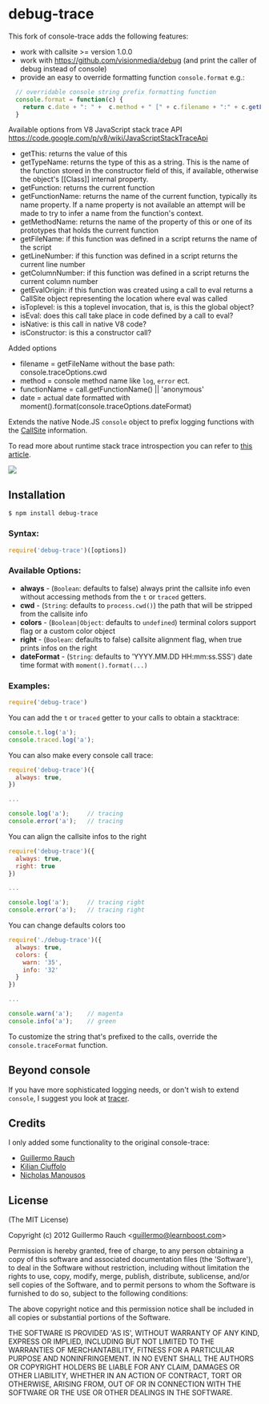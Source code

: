 # debug-trace

This fork of console-trace adds the following features:
 * work with callsite >= version 1.0.0
 * work with https://github.com/visionmedia/debug 
 (and print the caller of debug instead of console)
 * provide an easy to override formatting function `console.format` e.g.:

```javascript
  // overridable console string prefix formatting function
  console.format = function(c) {
    return c.date + ": " +  c.method + " [" + c.filename + ":" + c.getLineNumber() + "] " + c.functionName;
  }
```

Available options from V8 JavaScript stack trace API
https://code.google.com/p/v8/wiki/JavaScriptStackTraceApi

 * getThis: returns the value of this
 * getTypeName: returns the type of this as a string. This is the name of the function stored in the constructor field of this, if available, otherwise the object's [[Class]] internal property.
 * getFunction: returns the current function
 * getFunctionName: returns the name of the current function, typically its name property. If a name property is not available an attempt will be made to try to infer a name from the function's context.
 * getMethodName: returns the name of the property of this or one of its prototypes that holds the current function
 * getFileName: if this function was defined in a script returns the name of the script
 * getLineNumber: if this function was defined in a script returns the current line number
 * getColumnNumber: if this function was defined in a script returns the current column number
 * getEvalOrigin: if this function was created using a call to eval returns a CallSite object representing the location where eval was called
 * isToplevel: is this a toplevel invocation, that is, is this the global object?
 * isEval: does this call take place in code defined by a call to eval?
 * isNative: is this call in native V8 code?
 * isConstructor: is this a constructor call?

Added options
  * filename = getFileName without the base path: console.traceOptions.cwd
  * method = console method name like `log`, `error` ect.
  * functionName = call.getFunctionName() || 'anonymous'
  * date = actual date formatted with moment().format(console.traceOptions.dateFormat)

Extends the native Node.JS `console` object to prefix logging functions
with the [CallSite](http://github.com/visionmedia/callsite) information.

To read more about runtime stack trace introspection you can refer to [this
article](http://www.devthought.com/2011/12/22/a-string-is-not-an-error/#beyond).

![](http://f.cl.ly/items/1T2K0H0i2H2J0C3q3H2u/console-trace.png)

## Installation

    $ npm install debug-trace

### Syntax:

```javascript
require('debug-trace')([options])
```

### Available Options:

* __always__ - (`Boolean`: defaults to false) always print the callsite info even without accessing methods from the `t` or `traced` getters.
* __cwd__ - (`String`: defaults to `process.cwd()`) the path that will be stripped from the callsite info
* __colors__ - (`Boolean|Object`: defaults to `undefined`) terminal colors support flag or a custom color object
* __right__ - (`Boolean`: defaults to false) callsite alignment flag, when true prints infos on the right
* __dateFormat__ - (`String`: defaults to 'YYYY.MM.DD HH:mm:ss.SSS') date time format with `moment().format(...)`

### Examples:

```javascript
require('debug-trace')
```

You can add the `t` or `traced` getter to your calls to obtain a stacktrace:

```javascript
console.t.log('a');
console.traced.log('a');
```

You can also make every console call trace:

```javascript
require('debug-trace')({
  always: true,
})

...

console.log('a');     // tracing
console.error('a');   // tracing
```

You can align the callsite infos to the right

```javascript
require('debug-trace')({
  always: true,
  right: true
})

...

console.log('a');     // tracing right
console.error('a');   // tracing right
```

You can change defaults colors too

```javascript
require('./debug-trace')({
  always: true,
  colors: {
    warn: '35',
    info: '32'
  }
})

...

console.warn('a');    // magenta
console.info('a');    // green
```

To customize the string that's prefixed to the calls, override the
`console.traceFormat` function.

## Beyond console

If you have more sophisticated logging needs, or don't wish to extend
`console`, I suggest you look at [tracer](https://github.com/baryon/tracer).

## Credits
I only added some functionality to the original console-trace:

  * [Guillermo Rauch](https://github.com/guille)
  * [Kilian Ciuffolo](https://github.com/kilianc)
  * [Nicholas Manousos](https://github.com/nmanousos)  

## License 

(The MIT License)

Copyright (c) 2012 Guillermo Rauch &lt;guillermo@learnboost.com&gt;

Permission is hereby granted, free of charge, to any person obtaining
a copy of this software and associated documentation files (the
'Software'), to deal in the Software without restriction, including
without limitation the rights to use, copy, modify, merge, publish,
distribute, sublicense, and/or sell copies of the Software, and to
permit persons to whom the Software is furnished to do so, subject to
the following conditions:

The above copyright notice and this permission notice shall be
included in all copies or substantial portions of the Software.

THE SOFTWARE IS PROVIDED 'AS IS', WITHOUT WARRANTY OF ANY KIND,
EXPRESS OR IMPLIED, INCLUDING BUT NOT LIMITED TO THE WARRANTIES OF
MERCHANTABILITY, FITNESS FOR A PARTICULAR PURPOSE AND NONINFRINGEMENT.
IN NO EVENT SHALL THE AUTHORS OR COPYRIGHT HOLDERS BE LIABLE FOR ANY
CLAIM, DAMAGES OR OTHER LIABILITY, WHETHER IN AN ACTION OF CONTRACT,
TORT OR OTHERWISE, ARISING FROM, OUT OF OR IN CONNECTION WITH THE
SOFTWARE OR THE USE OR OTHER DEALINGS IN THE SOFTWARE.